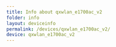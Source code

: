 ```yaml
---
title: Info about qxwlan_e1700ac_v2
folder: info
layout: deviceinfo
permalink: /devices/qxwlan_e1700ac_v2/
device: qxwlan_e1700ac_v2
---
```

